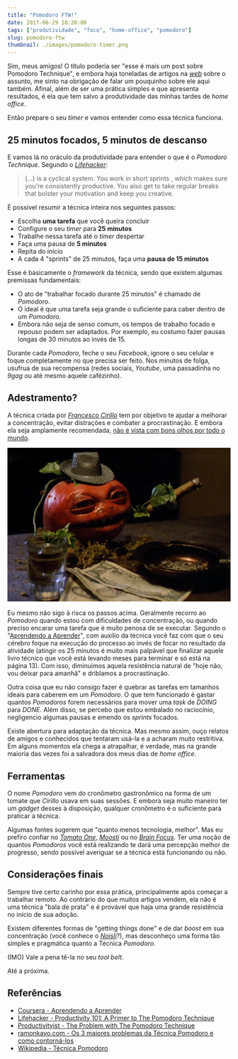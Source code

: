 ```yaml
---
title: "Pomodoro FTW!"
date: 2017-06-29 18:20:00
tags: ["produtividade", "foco", "home-office", "pomodoro"]
slug: pomodoro-ftw
thumbnail: ./images/pomodoro-timer.png
---
```


Sim, meus amigos! O título poderia ser "esse é mais um post sobre Pomodoro Technique",
e embora haja toneladas de artigos na [_web_](/tag/desenvolvimento-web.html "Leia mais sobre web") sobre o assunto, me sinto na obrigação
de falar um pouquinho sobre ele aqui também. Afinal, além de ser uma prática simples e que
apresenta resultados, é ela que tem salvo a produtividade das minhas tardes de _home office_.

Então prepare o seu _timer_ e vamos entender como essa técnica funciona.

## 25 minutos focados, 5 minutos de descanso

E vamos lá no oráculo da produtividade para entender o que é o _Pomodoro Technique_.
Segundo o [_Lifehacker_](http://lifehacker.com/ "Tips, tricks and downloads to get things done"):

> (...) is a cyclical system. You work in short sprints , which makes
> sure you're consistently productive. You also get to take regular breaks
> that bolster your motivation and keep you creative.

É possível resumir a técnica inteira nos seguintes passos:

- Escolha **uma tarefa** que você queira concluir
- Configure o seu _timer_ para **25 minutos**
- Trabalhe nessa tarefa até o _timer_ despertar
- Faça uma pausa de **5 minutos**
- Repita do início
- A cada 4 "sprints" de 25 minutos, faça uma **pausa de 15 minutos**

Esse é basicamente o _framework_ da técnica, sendo que existem algumas premissas fundamentais:

- O ato de "trabalhar focado durante 25 minutos" é chamado de _Pomodoro_.
- O ideal é que uma tarefa seja grande o suficiente para caber dentro de um _Pomodoro_.
- Embora não seja de senso comum, os tempos de trabalho focado e repouso podem ser adaptados. Por exemplo, eu costumo fazer pausas longas de 30 minutos ao invés de 15.

Durante cada _Pomodoro_, feche o seu _Facebook_, ignore o seu celular e foque completamente
no que precisa ser feito. Nos minutos de folga, usufrua de sua recompensa (redes sociais, _Youtube_, uma passadinha no _9gag_ ou até mesmo aquele cafézinho).

## Adestramento?

A técnica criada por [_Francesco Cirillo_](https://cirillocompany.de/ "Work smarter, not harder") tem por objetivo te ajudar a melhorar
a concentração, evitar distrações e combater a procrastinação. E embora ela seja
amplamente recomendada, [não é vista com bons olhos por todo o mundo](https://productivityist.com/the-problem-with-the-pomodoro-technique/ "The Problem with The Pomodoro Technique").

!["Não é o Ataque dos Tomates Assassinos, mas vai te ajudar a matar a procrastinação (killertomatoes.com)"](./images/killer-tomatoes.png "Não é o Ataque dos Tomates Assassinos, mas vai te ajudar a matar a procrastinação (killertomatoes.com)")

Eu mesmo não sigo à risca os passos acima. Geralmente recorro ao _Pomodoro_ quando
estou com dificuldades de concentração, ou quando preciso encarar uma tarefa que é
muito penosa de se executar. Segundo o "[Aprendendo a Aprender](https://pt.coursera.org/learn/aprender "Ferramentas mentais poderosas para ajudá-lo a dominar assuntos difíceis")",
com auxílio da técnica você faz com que o seu cérebro foque na execução do processo ao invés de focar no resultado
da atividade (atingir os 25 minutos é muito mais palpável que finalizar aquele livro técnico
que você está levando meses para terminar e só está na página 13). Com isso, diminuímos aquela resistência natural de
"hoje não, vou deixar para amanhã" e driblamos a procrastinação.

Outra coisa que eu não consigo fazer é quebrar as tarefas em tamanhos ideais para caberem
em um _Pomodoro_. O que tem funcionado é gastar quantos _Pomodoros_ forem necessários
para mover uma _task_ de _DOING_ para _DONE_. Além disso, se percebo que estou embalado no
raciocínio, negligencio algumas pausas e emendo os _sprints_ focados.

Existe abertura para adaptação da técnica. Mas mesmo assim, ouço relatos de amigos e conhecidos
que tentaram usá-la e a acharam muito restritiva. Em alguns momentos ela chega a atrapalhar, é verdade,
mas na grande maioria das vezes foi a salvadora dos meus dias de _home office_.

## Ferramentas

O nome _Pomodoro_ vem do cronômetro gastronômico na forma de um tomate que
_Cirillo_ usava em suas sessões. E embora seja muito maneiro ter um _gadget_ desses
à disposição, qualquer cronômetro é o suficiente para praticar a técnica.

Algumas fontes sugerem que "quanto menos tecnologia, melhor". Mas eu prefiro confiar no
[_Tomato One_](https://itunes.apple.com/us/app/tomato-one-free-focus-timer/id907364780?mt=12 "Veja na App Store"),
[_Moosti_](http://www.moosti.com/ "Dê uma olhada na extensão para o Chrome") ou no [_Brain Focus_](https://play.google.com/store/apps/details?id=com.AT.PomodoroTimer&hl=pt_BR "Timer para o Android").
Ter uma noção de quantos _Pomodoros_ você está realizando te dará uma percepção melhor de progresso,
sendo possível averiguar se a técnica está funcionando ou não.

## Considerações finais

Sempre tive certo carinho por essa prática, principalmente após começar a trabalhar remoto. Ao contrário
do que muitos artigos vendem, ela não é uma técnica "bala de prata" e é provável que haja uma
grande resistência no início de sua adoção.

Existem diferentes formas de "getting things done" e de dar _boost_ em sua concentração (você conhece o [_Noisli_](https://www.noisli.com/ "Improve focus and boost productivity")?),
mas desconheço uma forma tão simples e pragmática quanto a Técnica _Pomodoro_.

(IMO) Vale a pena tê-la no seu _tool belt_.

Até a próxima.

## Referências

- [Coursera - Aprendendo a Aprender](https://pt.coursera.org/learn/aprender)
- [Lifehacker - Productivity 101: A Primer to The Pomodoro Technique](http://lifehacker.com/productivity-101-a-primer-to-the-pomodoro-technique-1598992730)
- [Productivityist - The Problem with The Pomodoro Technique](https://productivityist.com/the-problem-with-the-pomodoro-technique/)
- [ramonkayo.com - Os 3 maiores problemas da Técnica Pomodoro e como contorná-los](http://ramonkayo.com/ideias-e-opinioes/os-3-problemas-da-tecnica-pomodoro)
- [Wikipedia - Técnica Pomodoro](https://pt.wikipedia.org/wiki/T%C3%A9cnica_pomodoro)
